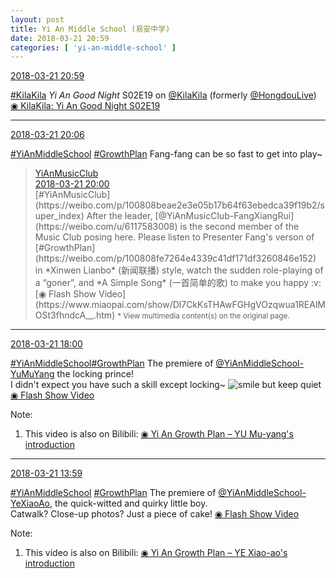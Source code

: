 ```yaml
---
layout: post
title: Yi An Middle School (易安中学)
date: 2018-03-21 20:59
categories: [ 'yi-an-middle-school' ]
---
```


<div class="weibo-info">
  <a href="https://weibo.com/6074218720/G8rgQrE28">2018-03-21 20:59</a>
</div>

[#KilaKila](https://weibo.com/p/100808444c397a1ebcbfce76c650c277055e10) *Yi An Good Night* S02E19 on [@KilaKila](https://weibo.com/u/5990184179) (formerly [@HongdouLive](https://weibo.com/u/5990184179)) [◉ KilaKila: Yi An Good Night S02E19](http://www.hongdoufm.com/room/1113809286410010637)

<!-- more -->

---

<div class="weibo-info">
  <a href="https://weibo.com/6074218720/G8qVrnWCr">2018-03-21 20:06</a>
</div>

[#YiAnMiddleSchool](https://weibo.com/p/100808e5c67e0668537d4caddefd946dcff208/super_index) [#GrowthPlan](https://weibo.com/p/100808fe7264e4339c41df171df3260846e152) Fang-fang can be so fast to get into play~

> <div class="weibo-post-name">
>   <a href="https://weibo.com/u/6094546964">YiAnMusicClub</a>
> </div>
> <div class="weibo-info">
>   <a href="https://weibo.com/6094546964/G8qSHadIN">2018-03-21 20:00</a>
> </div>
> [#YiAnMusicClub](https://weibo.com/p/100808beae2e3e05b17b64f63ebedca39f19b2/super_index) After the leader, [@YiAnMusicClub-FangXiangRui](https://weibo.com/u/6117583008) is the second member of the Music Club posing here. Please listen to Presenter Fang's verson of [#GrowthPlan](https://weibo.com/p/100808fe7264e4339c41df171df3260846e152) in *Xinwen Lianbo* (新闻联播) style, watch the sudden role-playing of a “goner”, and *A Simple Song* (一首简单的歌) to make you happy :v:️  
> [◉ Flash Show Video](https://www.miaopai.com/show/Dl7CkKsTHAwFGHgVOzqwua1REAlMOSt3fhndcA__.htm)  
> <small>* View multimedia content(s) on the original page.</small>

---

<div class="weibo-info">
  <a href="https://weibo.com/6074218720/G8q5Wgpuq">2018-03-21 18:00</a>
</div>

[#YiAnMiddleSchool](https://weibo.com/p/100808e5c67e0668537d4caddefd946dcff208/super_index)[#GrowthPlan](https://weibo.com/p/100808fe7264e4339c41df171df3260846e152) The premiere of [@YiAnMiddleSchool-YuMuYang](https://weibo.com/u/6505651747) the locking prince!  
I didn't expect you have such a skill except locking~ ![smile but keep quiet](https://img.t.sinajs.cn/t4/appstyle/expression/ext/normal/3a/moren_xiaoerbuyu_org.png) [◉ Flash Show Video](https://www.miaopai.com/show/d2x3MLhI9S~XZ4iGt4PFb1GlzPFdsOwJiN~uPw__.htm)

Note:
1. This video is also on Bilibili: [◉ Yi An Growth Plan – YU Mu-yang's introduction](https://www.bilibili.com/video/av21052823)

---

<div class="weibo-info">
  <a href="https://weibo.com/6074218720/G8owgc5wA">2018-03-21 13:59</a>
</div>

[#YiAnMiddleSchool](https://weibo.com/p/100808e5c67e0668537d4caddefd946dcff208/super_index) [#GrowthPlan](https://weibo.com/p/100808fe7264e4339c41df171df3260846e152) The premiere of [@YiAnMiddleSchool-YeXiaoAo](https://weibo.com/u/6340485168), the quick-witted and quirky little boy.  
Catwalk? Close-up photos? Just a piece of cake! [◉ Flash Show Video](https://www.miaopai.com/show/5lMr9LkTVtTCVzDBhammk5Uy6tU2aUdA400tqw__.htm)

Note:
1. This video is also on Bilibili: [◉ Yi An Growth Plan – YE Xiao-ao's introduction](https://www.bilibili.com/video/av21043320)
